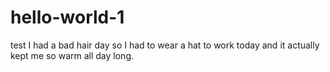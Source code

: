 # hello-world-1
test
I had a bad hair day so I had to wear a hat to work today and it actually kept me so warm all day long. 
